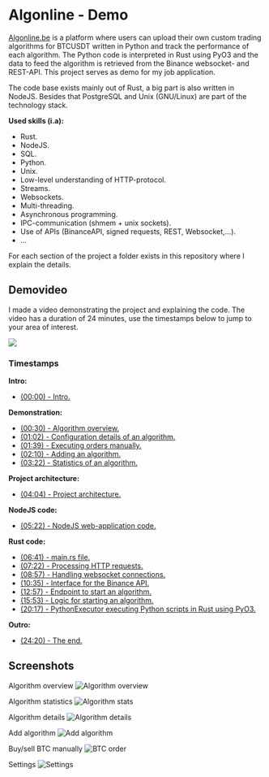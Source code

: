 # Algonline - Demo
[Algonline.be](https://algonline.be) is a platform where users can upload their own custom trading algorithms for BTCUSDT written in Python and track the performance of each algorithm. The Python code is interpreted in Rust using PyO3 and the data to feed the algorithm is retrieved from the Binance websocket- and REST-API. This project serves as demo for my job application.

The code base exists mainly out of Rust, a big part is also written in NodeJS. Besides that PostgreSQL and Unix (GNU/Linux) are part of the technology stack.

**Used skills (i.a):**
- Rust.
- NodeJS.
- SQL.
- Python.
- Unix.
- Low-level understanding of HTTP-protocol.
- Streams.
- Websockets.
- Multi-threading.
- Asynchronous programming.
- IPC-communication (shmem + unix sockets).
- Use of APIs (BinanceAPI, signed requests, REST, Websocket,...).
- ...

For each section of the project a folder exists in this repository where I explain the details.

## Demovideo
I made a video demonstrating the project and explaining the code. The video has a duration of 24 minutes, use the timestamps below to jump to your area of interest.

[<img src="screenshots/play-video-button.png">](https://youtu.be/gX2NasubZk8?si=5J46kM8bQCJtk2aa)

### Timestamps
**Intro:**
- [(00:00) - Intro.](https://youtu.be/gX2NasubZk8?si=cSmA4dD2ZdHmVXDn)

**Demonstration:**
- [(00:30) - Algorithm overview.](https://youtu.be/gX2NasubZk8?si=sPgkIq14dfWc5jpn&t=30)
- [(01:02) - Configuration details of an algorithm.](https://youtu.be/gX2NasubZk8?si=PsyF0ZAcHfFfR37H&t=62)
- [(01:39) - Executing orders manually.](https://youtu.be/gX2NasubZk8?si=zL8tINC_CazNiuRm&t=99)
- [(02:10) - Adding an algorithm.](https://youtu.be/gX2NasubZk8?si=hAsgF1zOvREho__t&t=130)
- [(03:22) - Statistics of an algorithm.](https://youtu.be/gX2NasubZk8?si=4RfzvLo_yQA7iUCR&t=202)

**Project architecture:**
- [(04:04) - Project architecture.](https://youtu.be/gX2NasubZk8?si=Z3IJngNnrvXkfrP3&t=246)

**NodeJS code:**
- [(05:22) - NodeJS web-application code.](https://youtu.be/gX2NasubZk8?si=QV8mW0S3uZYhO7kW&t=322)

**Rust code:**
- [(06:41) - main.rs file.](https://youtu.be/gX2NasubZk8?si=ahioK1huaUAkqYtC&t=401)
- [(07:22) - Processing HTTP requests.](https://youtu.be/gX2NasubZk8?si=TPbdfeD0a5C9n-k2&t=442)
- [(08:57) - Handling websocket connections.](https://youtu.be/gX2NasubZk8?si=CDtgRJYRqZNw4bMQ&t=537)
- [(10:35) - Interface for the Binance API.](https://youtu.be/gX2NasubZk8?si=ePOCJi2_IKu7kZqS&t=635)
- [(12:57) - Endpoint to start an algorithm.](https://youtu.be/gX2NasubZk8?si=NBMYeQATpJpUX7p7&t=777)
- [(15:53) - Logic for starting an algorithm.](https://youtu.be/gX2NasubZk8?si=J4LYANuuZhUlie0p&t=953)
- [(20:17) - PythonExecutor executing Python scripts in Rust using PyO3.](https://youtu.be/gX2NasubZk8?si=uW-VJaiZvWf6YBLH&t=1217)

**Outro:**
- [(24:20) - The end.](https://youtu.be/gX2NasubZk8?si=q1uViAsoubOBmYzI&t=1460)

## Screenshots
Algorithm overview
![Algorithm overview](screenshots/algorithm-overview.png)

Algorithm statistics
![Algorithm stats](screenshots/algorithm-stats.png)

Algorithm details
![Algorithm details](screenshots/algorithm-details.png)

Add algorithm
![Add algorithm](screenshots/add-algorithm.png)

Buy/sell BTC manually
![BTC order](screenshots/order-btc.png)

Settings
![Settings](screenshots/settings.png)
